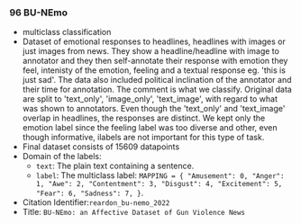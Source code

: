 ### 96 BU-NEmo
- multiclass classification
- Dataset of emotional responses to headlines, headlines with images or just images from news. They show a headline/headline with image to annotator and they then self-annotate their response with emotion they feel, intenisty of the emotion, feeling and a textual response eg. 'this is just sad'. The data also included political inclination of the annotator and their time for annotation. The comment is what we classify. Original data are split to 'text_only', 'image_only', 'text_image', with regard to what was shown to annotators. Even though the 'text_only' and 'text_image' overlap in headlines, the responses are distinct. We kept only the emotion label since the feeling label was too diverse and other, even though informative, ilabels are not important for this type of task.
- Final dataset consists of 15609 datapoints
- Domain of the labels:
  - `text`: The plain text containing a sentence.
  - `label`: The multiclass label: `MAPPING = {
    "Amusement": 0,
    "Anger": 1,
    "Awe": 2,
    "Contentment": 3,
    "Disgust": 4,
    "Excitement": 5,
    "Fear": 6,
    "Sadness": 7,
}`.
- Citation Identifier:`reardon_bu-nemo_2022`
- Title: `BU-NEmo: an Affective Dataset of Gun Violence News`